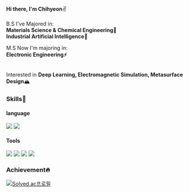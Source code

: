 

**Hi there, I'm Chihyeon**✌️<Br><Br>
B.S I've Majored in:<Br>
**Materials Science & Chemical Engineering🔬**<Br>
**Industrial Artificial Intelligence🤖**<Br>

M.S Now I'm majoring in:<Br>
**Electronic Engineering⚡️**<Br><Br>

Interested in **Deep Learning, Electromagnetic Simulation, Metasurface Design**🏔

### Skills💪
#### language
<img src="https://img.shields.io/badge/Python-3776AB?style=for-the-badge&logo=python&logoColor=white"> <img src="https://img.shields.io/badge/R-276DC3?style=for-the-badge&logo=R&logoColor=white">
  
#### Tools
<img src="https://img.shields.io/badge/jupyter-F37626?style=for-the-badge&logo=jupyter&logoColor=white"> <img src="https://img.shields.io/badge/Rstudio-75AADB?style=for-the-badge&logo=Rstudio&logoColor=white"> <img src="https://img.shields.io/badge/TensorFlow-FF6F00?style=for-the-badge&&logo=TensorFlow&logoColor=white"/> <img src="https://img.shields.io/badge/OpenJDK-31A8FF?style=for-the-badge&&logo=java&logoColor=white"/> 
  
### Achievement🔥
[![Solved.ac프로필](http://mazassumnida.wtf/api/mini/generate_badge?boj=shownu_husband)](https://solved.ac/shownu_husband)
